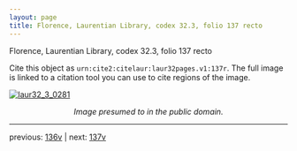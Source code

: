 ```yaml
---
layout: page
title: Florence, Laurentian Library, codex 32.3, folio 137 recto
---
```


Florence, Laurentian Library, codex 32.3, folio 137 recto

Cite this object as `urn:cite2:citelaur:laur32pages.v1:137r`.  The full image is linked to a citation tool you can use to cite regions of the image.

[![laur32_3_0281](http://www.homermultitext.org/iipsrv?IIIF=/project/homer/pyramidal/deepzoom/citelaur/laur32imgs/v1/laur32_3_0281.tif/full/800,/0/default.jpg)](http://www.homermultitext.org/ict2/?urn=urn:cite2:citelaur:laur32imgs.v1:laur32_3_0281) 

<p style="text-align: center; font-style: italic;">Image presumed to in the public domain.</p>

---

previous: [136v](../136v/) | next: [137v](../137v/)